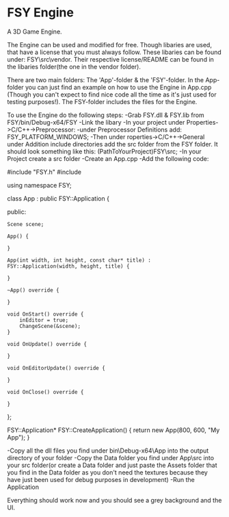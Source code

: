 # FSY Engine
 A 3D Game Engine.

The Engine can be used and modified for free.
Though libaries are used, that have a license that you must always follow.
These libaries can be found under: FSY\src\vendor. Their respective license/README
can be found in the libaries folder(the one in the vendor folder).

There are two main folders: The 'App'-folder & the 'FSY'-folder.
In the App-folder you can just find an example on how to use the Engine in App.cpp
(Though you can't expect to find nice code all the time as it's just used for testing
purposes!).
The FSY-folder includes the files for the Engine.

To use the Engine do the following steps:
-Grab FSY.dll & FSY.lib from FSY/bin/Debug-x64/FSY
-Link the libary
-In your project under Properties->C/C++->Preprocessor:
	-under Preprocessor Definitions add: FSY_PLATFORM_WINDOWS;
-Then under roperties->C/C++->General under Addition include directories
 add the src folder from the FSY folder. It should
 look something like this: (PathToYourProject)FSY\src;
-In your Project create a src folder
-Create an App.cpp
-Add the following code:

#include "FSY.h"
#include <iostream>

using namespace FSY;

class App : public FSY::Application {

public:

	Scene scene;

	App() {

	}

	App(int width, int height, const char* title) : FSY::Application(width, height, title) {
		
	}

	~App() override {

	}

	void OnStart() override {
		inEditor = true;
		ChangeScene(&scene);
	}

	void OnUpdate() override {
		
	}

	void OnEditorUpdate() override {
		
	}

	void OnClose() override {
		
	}

};

FSY::Application* FSY::CreateApplication() {
	return new App(800, 600, "My App");
}

-Copy all the dll files you find under bin\Debug-x64\App
 into the output directory of your folder
-Copy the Data folder you find under App\src into
 your src folder(or create a Data folder and just
 paste the Assets folder that you find in the Data
 folder as you don't need the textures because
 they have just been used for debug purposes in
 development)
-Run the Application

Everything should work now and you should see a grey
background and the UI.